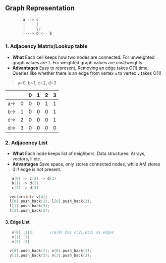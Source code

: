 ## Graph Representation
```c++
        a --> c 
        |     |
        |     \/
        ----> d <-- b
```

### 1. Adjacency Matrix/Lookup table
- **What** Each cell keeps how two nodes are connected. For unweighted graph values are `1`. For weighted graph values are cost/weights.
- **Advantages** Easy to represent, Removing an edge takes O(1) time, Queries like whether there is an edge from vertex `u` to vertex `v` takes O(1)
> a=0, b=1, c=2, d=3
  
| |  | 0 | 1 | 2 | 3 |
| --- | --- | --- | --- | --- | --- |
| a-> | 0 | 0 | 0 | 1 | 1 |
| b-> | 1 | 0 | 0 | 0 | 1 |
| c-> | 2 | 0 | 0 | 0 | 1 |
| d-> | 3 | 0 | 0 | 0 | 0 |
  
### 2. Adjacency List
- **What** Each node keeps list of neighbors. Data structures: Arrays, vectors, ll etc.
- **Advantages** Save space, only stores connected nodes, while AM stores 0 if edge is not present.
```c++
   a(0) -> c(2) -> d(3)
   b(1) -> d(3)
   c(2) -> d(3)

  vector<int> v[4];
  l[0].push_back(2); l[0].push_back(3);
  l[1].push_back(3);
  l[2].push_back(3);
```
  
#### 3. Edge List
```c++
   v[0] |2|3|		//a(0) has c(2),d(3) as edges
   v[1] |3|
   v[2] |3|

  v[0].push_back(2); v[0].push_back(3);
  v[1].push_back(3); v[2].push_back(3);
```   
